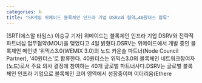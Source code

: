 ```yaml
---
categories: b
title: "SR게임 위메이드 블록체인 인프라 기업 DSRV와 협약…40원더스 합류"
---
```

[SRT(에스알 타임스) 이승규 기자] 위메이드는 블록체인 인프라 기업 DSRV와 전략적 파트너십 업무협약(MOU)을 맺었다고 4일 밝혔다.DSRV는 위메이드에서 개발 중인 블록체인 메인넷 ‘위믹스3.0(WEMIX 3.0)의 노드 카운슬 파트너(Node Council Partner), &#39;40원더스&#39;로 합류한다. 40원더스는 위믹스3.0의 블록체인 네트워크참여자(노드)로서 주요 의사 결정에 참여하는 40개 글로벌 파트너사다.DSRV는 글로벌 블록체인 인프라 기업으로 블록체인 코어 영역에서 성장중이며 이더리움(Ethere